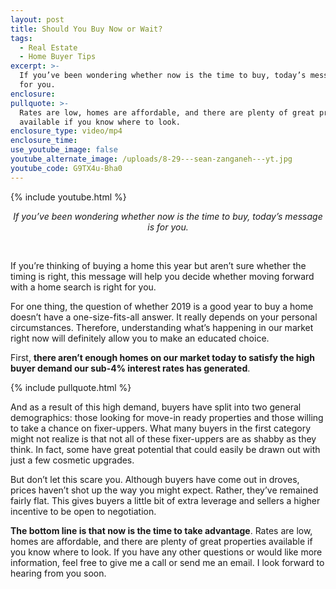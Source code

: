 ```yaml
---
layout: post
title: Should You Buy Now or Wait?
tags:
  - Real Estate
  - Home Buyer Tips
excerpt: >-
  If you’ve been wondering whether now is the time to buy, today’s message is
  for you.
enclosure:
pullquote: >-
  Rates are low, homes are affordable, and there are plenty of great properties
  available if you know where to look.
enclosure_type: video/mp4
enclosure_time:
use_youtube_image: false
youtube_alternate_image: /uploads/8-29---sean-zanganeh---yt.jpg
youtube_code: G9TX4u-Bha0
---
```


{% include youtube.html %}

<center><em>If you&rsquo;ve been wondering whether now is the time to buy, today&rsquo;s message is for you.</em></center>

&nbsp;

If you’re thinking of buying a home this year but aren’t sure whether the timing is right, this message will help you decide whether moving forward with a home search is right for you.

For one thing, the question of whether 2019 is a good year to buy a home doesn’t have a one-size-fits-all answer. It really depends on your personal circumstances. Therefore, understanding what’s happening in our market right now will definitely allow you to make an educated choice.

First, **there aren’t enough homes on our market today to satisfy the high buyer demand our sub-4% interest rates has generated**.

{% include pullquote.html %}

And as a result of this high demand, buyers have split into two general demographics: those looking for move-in ready properties and those willing to take a chance on fixer-uppers. What many buyers in the first category might not realize is that not all of these fixer-uppers are as shabby as they think. In fact, some have great potential that could easily be drawn out with just a few cosmetic upgrades.

But don’t let this scare you. Although buyers have come out in droves, prices haven’t shot up the way you might expect. Rather, they’ve remained fairly flat. This gives buyers a little bit of extra leverage and sellers a higher incentive to be open to negotiation.

**The bottom line is that now is the time to take advantage**. Rates are low, homes are affordable, and there are plenty of great properties available if you know where to look. If you have any other questions or would like more information, feel free to give me a call or send me an email. I look forward to hearing from you soon.